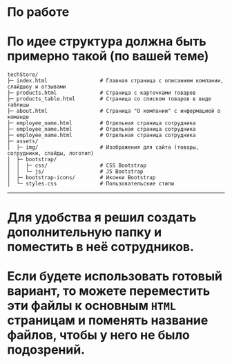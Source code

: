 # По работе <br> <br> По идее структура должна быть примерно такой (по вашей теме)
```
techStore/
├─ index.html                 # Главная страница с описанием компании, слайдшоу и отзывами
├─ products.html              # Страница с карточками товаров
├─ products_table.html        # Страница со списком товаров в виде таблицы
├─ about.html                 # Страница "О компании" с информацией о команде
├─ employee_name.html         # Отдельная страница сотрудника 
├─ employee_name.html         # Отдельная страница сотрудника 
├─ employee_name.html         # Отдельная страница сотрудника 
├─ assets/
│  ├─ img/                    # Изображения для сайта (товары, сотрудники, слайды, логотип)
│  ├─ bootstrap/
│  │  ├─ css/                 # CSS Bootstrap
│  │  └─ js/                  # JS Bootstrap
│  ├─ bootstrap-icons/        # Иконки Bootstrap
│  └─ styles.css              # Пользовательские стили
```
---
# Для удобства я решил создать дополнительную папку и поместить в неё сотрудников.  <br> <br>Если будете использовать готовый вариант, то можете переместить эти файлы к основным `HTML` страницам и поменять название файлов, чтобы у него не было подозрений.
